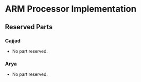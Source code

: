 # ARM Processor Implementation

## Reserved Parts
  ### Cajjad
  * No part reserved.
  ### Arya
  * No part reserved.
